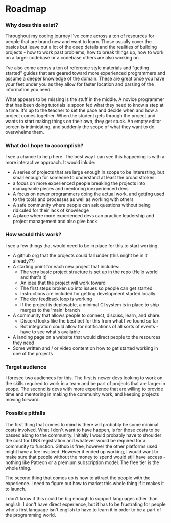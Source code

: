# Roadmap

### Why does this exist?  

Throughout my coding journey I've come across a ton of resources for people that are brand new and want to learn. Those usually cover the basics but leave out a lot of the deep details and the realities of building projects - how to work past problems, how to break things up, how to work on a larger codebase or a codebase others are also working on. 

I've also come across a ton of reference style materials and "getting started" guides that are geared toward more experienced programmers and assume a deeper knowledge of the domain. These are great once you have your feet under you as they allow for faster location and parsing of the information you need. 

What appears to be missing is the stuff in the middle. A novice programmer that has been doing tutorials is spoon fed what they need to know a step at a time. It's up to the teacher to set the pace and decide when and how a project comes together. When the student gets through the project and wants to start making things on their own, they get stuck. An empty editor screen is intimidating, and suddenly the scope of what they want to do overwhelms them. 

### What do I hope to accomplish? 

I see a chance to help here. The best way I can see this happening is with a more interactive approach. It would inlude: 
- A series of projects that are large enough in scope to be interesting, but small enough for someone to understand at least the broad strokes. 
- a focus on more experienced people breaking the projects into manageable pieces and mentoring inexperienced devs
- A focus on newer programmers doing the actual work, and getting used to the tools and processes as well as working with others
- A safe community where people can ask questions without being ridiculed for their lack of knowledge
- A place where more experienced devs can practice leadership and project management and also give back

### How would this work? 

I see a few things that would need to be in place for this to start working. 

- A github org that the projects could fall under (this might be in it already??)
- A starting point for each new project that includes:
  - The very basic project structure is set up in the repo (Hello world and that's it)
  - An idea that the project will work toward
  - The first steps broken up into issues so people can get started
  - Instructions are included for getting development started locally
  - The dev feedback loop is working
  - If the project is deployable, a minimal CI system is in place to ship merges to the 'main' branch
- A community that allows people to connect, discuss, learn, and share. 
  - Discord looks like the best bet for this from what I've found so far
  - Bot integration could allow for notifications of all sorts of events - have to see what's available
- A landing page on a website that would direct people to the resources they need
- Some written and / or video content on how to get started working in one of the projects

### Target audience

I foresee two audiences for this. The first is newer devs looking to work on the skills required to work in a team and be part of projects that are larger in scope. The second is devs with more experience that are willing to provide time and mentoring in making the community work, and keeping projects moving forward. 

### Possible pitfalls

The first thing that comes to mind is there will probably be some minimal costs involved. What I don't want to have happen, is for those costs to be passed along to the community. Initially I would probably have to shoulder the cost for DNS registration and whatever would be required for a community to function. Github is free, however the other platforms used might have a fee involved. However it ended up working, I would want to make sure that people without the money to spend would still have access - nothing like Patreon or a premium subscription model. The free tier is the whole thing. 

The second thing that comes up is how to attract the people with the experience. I need to figure out how to market this whole thing if it makes it to launch. 

I don't know if this could be big enough to support languages other than english. I don't have direct experience, but it has to be frustrating for people who's first language isn't english to have to learn it in order to be a part of the programming world. 

